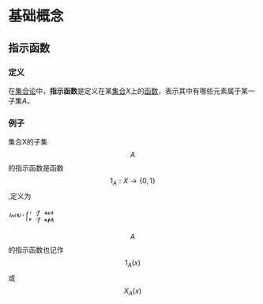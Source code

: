 # 基础概念

## 指示函数

### 定义

 在[集合论](https://baike.baidu.com/item/集合论/494533)中，**指示函数**是定义在某[集合](https://baike.baidu.com/item/集合/2908117)*X*上的[函数](https://baike.baidu.com/item/函数/301912)，表示其中有哪些元素属于某一子集*A*。 

### 例子

集合X的子集$$A$$  的指示函数是函数$$1_A:X\rightarrow \{0,1\}$$,定义为

<img src="基础概念.assets/1618992873958.png" alt="1618992873958" style="zoom: 10%;" />

 $$A$$的指示函数也记作 $$1_A(x)$$或$$X_A(x)$$

